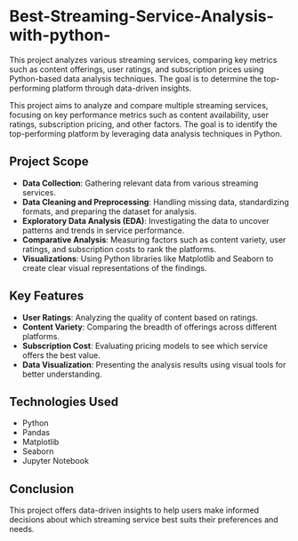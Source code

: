 # Best-Streaming-Service-Analysis-with-python-
This project analyzes various streaming services, comparing key metrics such as content offerings, user ratings, and subscription prices using Python-based data analysis techniques. The goal is to determine the top-performing platform through data-driven insights.

This project aims to analyze and compare multiple streaming services, focusing on key performance metrics such as content availability, user ratings, subscription pricing, and other factors. The goal is to identify the top-performing platform by leveraging data analysis techniques in Python.

## Project Scope

- **Data Collection**: Gathering relevant data from various streaming services.
- **Data Cleaning and Preprocessing**: Handling missing data, standardizing formats, and preparing the dataset for analysis.
- **Exploratory Data Analysis (EDA)**: Investigating the data to uncover patterns and trends in service performance.
- **Comparative Analysis**: Measuring factors such as content variety, user ratings, and subscription costs to rank the platforms.
- **Visualizations**: Using Python libraries like Matplotlib and Seaborn to create clear visual representations of the findings.

## Key Features

- **User Ratings**: Analyzing the quality of content based on ratings.
- **Content Variety**: Comparing the breadth of offerings across different platforms.
- **Subscription Cost**: Evaluating pricing models to see which service offers the best value.
- **Data Visualization**: Presenting the analysis results using visual tools for better understanding.

## Technologies Used

- Python
- Pandas
- Matplotlib
- Seaborn
- Jupyter Notebook

## Conclusion

This project offers data-driven insights to help users make informed decisions about which streaming service best suits their preferences and needs.


